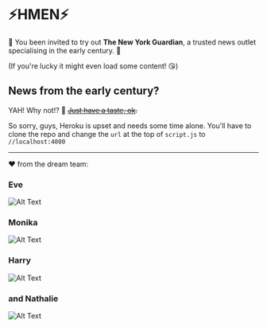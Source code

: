 # :zap:HMEN:zap:

:balloon: You been invited to try out **The New York Guardian**, a trusted news outlet specialising in the early century. :balloon: 
  
(If you're lucky it might even load some content! :kissing_heart:)

## News from the early century? 
YAH! Why not!? :tada:
~~[Just have a taste, ok](https://floating-mountain-51197.herokuapp.com/).~~ 

So sorry, guys, Heroku is upset and needs some time alone. You'll have to clone the repo and change the `url` at the top of `script.js` to `//localhost:4000`

---

:heart: from the dream team: 

### Eve 
![Alt Text](https://media.giphy.com/media/l0IylOPCNkiqOgMyA/giphy.gif)
### Monika 
![Alt Text](https://media.giphy.com/media/3oKIPa9U1XH6FRxP4k/giphy.gif)
### Harry 
![Alt Text](https://media.giphy.com/media/ktcUyw6mBlMVa/giphy.gif)
### and Nathalie 
![Alt Text](https://media.giphy.com/media/Ui3rr9wsY5MM8/giphy.gif)
